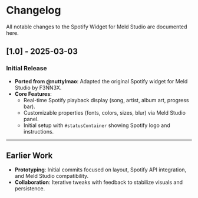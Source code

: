 # Changelog

All notable changes to the Spotify Widget for Meld Studio are documented here.

## [1.0] - 2025-03-03

### Initial Release
- **Ported from @nuttylmao**: Adapted the original Spotify widget for Meld Studio by F3NN3X.
- **Core Features**:
  - Real-time Spotify playback display (song, artist, album art, progress bar).
  - Customizable properties (fonts, colors, sizes, blur) via Meld Studio panel.
  - Initial setup with `#statusContainer` showing Spotify logo and instructions.

---

## Earlier Work
- **Prototyping**: Initial commits focused on layout, Spotify API integration, and Meld Studio compatibility.
- **Collaboration**: Iterative tweaks with feedback to stabilize visuals and persistence.
